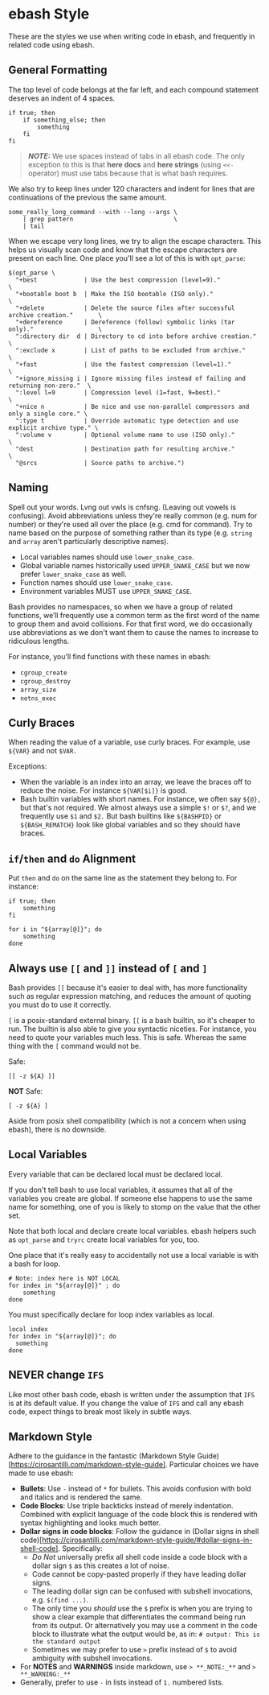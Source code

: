 # ebash Style

These are the styles we use when writing code in ebash, and frequently in related code using ebash.

## General Formatting

The top level of code belongs at the far left, and each compound statement deserves an indent of 4 spaces.

```shell
if true; then
    if something_else; then
        something
    fi
fi
```

> **_NOTE:_** We use spaces instead of tabs in all ebash code. The only exception to this is that **here docs** and **here strings**
(using `<<-` operator) must use tabs because that is what bash requires.

We also try to keep lines under 120 characters and indent for lines that are continuations of the previous the same amount.

```shell
some_really_long_command --with --long --args \
    | grep pattern                            \
    | tail
```

When we escape very long lines, we try to align the escape characters. This helps us visually scan code and know that the
escape characters are present on each line. One place you'll see a lot of this is with `opt_parse`:

```shell
$(opt_parse \
  "+best             | Use the best compression (level=9)."                              \
  "+bootable boot b  | Make the ISO bootable (ISO only)."                                \
  "+delete           | Delete the source files after successful archive creation."       \
  "+dereference      | Dereference (follow) symbolic links (tar only)."                  \
  ":directory dir  d | Directory to cd into before archive creation."                    \
  ":exclude x        | List of paths to be excluded from archive."                       \
  "+fast             | Use the fastest compression (level=1)."                           \
  "+ignore_missing i | Ignore missing files instead of failing and returning non-zero."  \
  ":level l=9        | Compression level (1=fast, 9=best)."                              \
  "+nice n           | Be nice and use non-parallel compressors and only a single core." \
  ":type t           | Override automatic type detection and use explicit archive type." \
  ":volume v         | Optional volume name to use (ISO only)."                          \
  "dest              | Destination path for resulting archive."                          \
  "@srcs             | Source paths to archive.")
```

## Naming

Spell out your words. Lvng out vwls is cnfsng. (Leaving out vowels is confusing). Avoid abbreviations unless they're
really common (e.g. num for number) or they're used all over the place (e.g. cmd for command). Try to name based on the
purpose of something rather than its type (e.g. `string` and `array` aren't particularly descriptive names).

* Local variables names should use `lower_snake_case`.
* Global variable names historically used `UPPER_SNAKE_CASE` but we now prefer `lower_snake_case` as well.
* Function names should use `lower_snake_case`.
* Environment variables MUST use `UPPER_SNAKE_CASE`.

Bash provides no namespaces, so when we have a group of related functions, we’ll frequently use a common term as the
first word of the name to group them and avoid collisions. For that first word, we do occasionally use abbreviations as
we don't want them to cause the names to increase to ridiculous lengths.

For instance, you’ll find functions with these names in ebash:

- `cgroup_create`
- `cgroup_destroy`
- `array_size`
- `netns_exec`

## Curly Braces

When reading the value of a variable, use curly braces. For example, use `${VAR}` and not `$VAR.`

Exceptions:

* When the variable is an index into an array, we leave the braces off to reduce the noise. For instance `${VAR[$i]}`
  is good.
* Bash builtin variables with short names. For instance, we often say `${@},` but that's not required. We almost
  always use a simple `$!` or `$?`, and we frequently use `$1` and `$2.` But bash builtins like `${BASHPID}` or
  `${BASH_REMATCH}` look like global variables and so they should have braces.

## `if`/`then` and `do` Alignment

Put `then` and `do` on the same line as the statement they belong to.  For instance:

```shell
if true; then
    something
fi

for i in "${array[@]}"; do
    something
done
```

## Always use `[[` and `]]` instead of `[` and `]`

Bash provides `[[` because it's easier to deal with, has more functionality such as regular expression matching, and
reduces the amount of quoting you must do to use it correctly.

`[` is a posix-standard external binary. `[[` is a bash builtin, so it's cheaper to run. The builtin is also able to
give you syntactic niceties. For instance, you need to quote your variables much less. This is safe. Whereas the same
thing with the `[` command would not be.

Safe:

```shell
[[ -z ${A} ]]
```

**NOT** Safe:

```shell
[ -z ${A} ]
```

Aside from posix shell compatibility (which is not a concern when using ebash), there is no downside.

## Local Variables

Every variable that can be declared local must be declared local.

If you don't tell bash to use local variables, it assumes that all of the variables you create are global. If someone
else happens to use the same name for something, one of you is likely to stomp on the value that the other set.

Note that both local and declare create local variables. ebash helpers such as `opt_parse` and `tryrc` create local
variables for you, too.

One place that it's really easy to accidentally not use a local variable is with a bash for loop.

```shell
# Note: index here is NOT LOCAL
for index in "${array[@]}" ; do
    something
done
```

You must specifically declare for loop index variables as local.

```shell
local index
for index in "${array[@]}"; do
  something
done
```

## NEVER change `IFS`

Like most other bash code, ebash is written under the assumption that `IFS` is at its default value. If you change the
value of `IFS` and call any ebash code, expect things to break most likely in subtle ways.

## Markdown Style

Adhere to the guidance in the fantastic (Markdown Style Guide)[https://cirosantilli.com/markdown-style-guide]. Particular choices
we have made to use ebash:

- **Bullets**: Use `-` instead of `*` for bullets. This avoids confusion with bold and italics and is rendered the same.
- **Code Blocks**: Use triple backticks instead of merely indentation. Combined with explicit language of the code block
  this is rendered with syntax highlighting and looks much better.
- **Dollar signs in code blocks**: Follow the guidance in (Dollar signs in shell code)[https://cirosantilli.com/markdown-style-guide/#dollar-signs-in-shell-code].
  Specifically:
  - _Do Not_ universally prefix all shell code inside a code block with a dollar sign `$` as this creates a lot of noise.
  - Code cannot be copy-pasted properly if they have leading dollar signs.
  - The leading dollar sign can be confused with subshell invocations, e.g. `$(find ...)`.
  - The only time you _should_ use the `$` prefix is when you are trying to show a clear example that differentiates
    the command being run from its output. Or alternatively you may use a comment in the code block to illustrate
    what the output would be, as in: `# output: This is the standard output`
  - Sometimes we may prefer to use `>` prefix instead of `$` to avoid ambiguity with subshell invocations.
- For **NOTES** and **WARNINGS** inside markdown, use `> **_NOTE:_**` and `> **_WARNING:_**`
- Generally, prefer to use `-` in lists instead of `1.` numbered lists.
